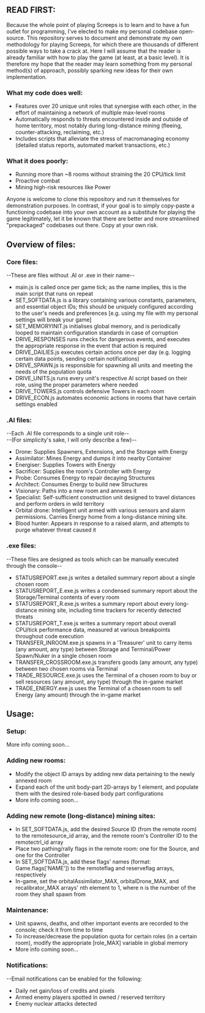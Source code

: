 ## READ FIRST: ##
Because the whole point of playing Screeps is to learn and to have a fun outlet for programming, I've elected to make my personal codebase open-source. This repository serves to document and demonstrate my own methodology for playing Screeps, for which there are thousands of different possible ways to take a crack at. Here I will assume that the reader is already familiar with how to play the game (at least, at a basic level). It is therefore my hope that the reader may learn something from my personal method(s) of approach, possibly sparking new ideas for their own implementation.

### What my code does well: ###
* Features over 20 unique unit roles that synergise with each other, in the effort of maintaining a network of multiple max-level rooms
* Automatically responds to threats encountered inside and outside of home territory, most notably during long-distance mining (fleeing, counter-attacking, reclaiming, etc.)
* Includes scripts that alleviate the stress of macromanaging economy (detailed status reports, automated market transactions, etc.)

### What it does poorly: ###
* Running more than ~8 rooms without straining the 20 CPU/tick limit
* Proactive combat
* Mining high-risk resources like Power

Anyone is welcome to clone this repository and run it themselves for demonstration purposes. In contrast, if your goal is to simply copy-paste a functioning codebase into your own account as a substitute for playing the game legitimately, let it be known that there are better and more streamlined "prepackaged" codebases out there. Copy at your own risk.


## Overview of files: ##

### Core files: ###
--These are files without .AI or .exe in their name--

* main.js is called once per game tick; as the name implies, this is the main script that runs on repeat
* SET_SOFTDATA.js is a library containing various constants, parameters, and essential object IDs; this should be uniquely configured according to the user's needs and preferences [e.g. using my file with my personal settings will break your game]
* SET_MEMORYINIT.js initialises global memory, and is periodically looped to maintain configuration standards in case of corruption
* DRIVE_RESPONSES runs checks for dangerous events, and executes the appropriate response in the event that action is required
* DRIVE_DAILIES.js executes certain actions once per day (e.g. logging certain data points, sending certain notifications)
* DRIVE_SPAWN.js is responsible for spawning all units and meeting the needs of the population quota
* DRIVE_UNITS.js runs every unit's respective AI script based on their role, using the proper parameters where needed
* DRIVE_TOWERS.js controls defensive Towers in each room
* DRIVE_ECON.js automates economic actions in rooms that have certain settings enabled

### .AI files: ###
--Each .AI file corresponds to a single unit role--  
--(For simplicity's sake, I will only describe a few)--

* Drone: Supplies Spawners, Extensions, and the Storage with Energy
* Assimilator: Mines Energy and dumps it into nearby Container
* Energiser: Supplies Towers with Energy
* Sacrificer: Supplies the room's Controller with Energy
* Probe: Consumes Energy to repair decaying Structures
* Architect: Consumes Energy to build new Structures
* Visionary: Paths into a new room and annexes it
* Specialist: Self-sufficient construction unit designed to travel distances and perform orders in wild territory
* Orbital drone: Intelligent unit armed with various sensors and alarm permissions. Carries Energy home from a long-distance mining site.
* Blood hunter: Appears in response to a raised alarm, and attempts to purge whatever threat caused it

### .exe files: ###
--These files are designed as tools which can be manually executed through the console--

* STATUSREPORT.exe.js writes a detailed summary report about a single chosen room
* STATUSREPORT_E.exe.js writes a condensed summary report about the Storage/Terminal contents of every room
* STATUSREPORT_R.exe.js writes a summary report about every long-distance mining site, including time trackers for recently detected threats
* STATUSREPORT_T.exe.js writes a summary report about overall CPU/tick performance data, measured at various breakpoints throughout code execution
* TRANSFER_INROOM.exe.js spawns in a 'Treasurer' unit to carry items (any amount, any type) between Storage and Terminal/Power Spawn/Nuker in a single chosen room
* TRANSFER_CROSSROOM.exe.js transfers goods (any amount, any type) between two chosen rooms via Terminal
* TRADE_RESOURCE.exe.js uses the Terminal of a chosen room to buy or sell resources (any amount, any type) through the in-game market
* TRADE_ENERGY.exe.js uses the Terminal of a chosen room to sell Energy (any amount) through the in-game market


## Usage: ##

### Setup: ###
More info coming soon...

### Adding new rooms: ###
* Modify the object ID arrays by adding new data pertaining to the newly annexed room
* Expand each of the unit body-part 2D-arrays by 1 element, and populate them with the desired role-based body part configurations
* More info coming soon...

### Adding new remote (long-distance) mining sites: ###
* In SET_SOFTDATA.js, add the desired Source ID (from the remote room) to the remotesource_id array, and the remote room's Controller ID to the remotectrl_id array
* Place two pathing/rally flags in the remote room: one for the Source, and one for the Controller
* In SET_SOFTDATA.js, add these flags' names (format: Game.flags['NAME']) to the remoteflag and reserveflag arrays, respectively
* In-game, set the orbitalAssimilator_MAX, orbitalDrone_MAX, and recalibrator_MAX arrays' nth element to 1, where n is the number of the room they shall spawn from

### Maintenance: ###
* Unit spawns, deaths, and other important events are recorded to the console; check it from time to time
* To increase/decrease the population quota for certain roles (in a certain room), modify the appropriate [role_MAX] variable in global memory
* More info coming soon...

### Notifications: ###
--Email notifications can be enabled for the following:

* Daily net gain/loss of credits and pixels
* Armed enemy players spotted in owned / reserved territory
* Enemy nuclear attacks detected
